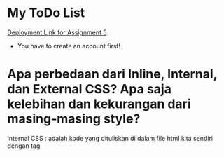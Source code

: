 # My ToDo List
[Deployment Link for Assignment 5](http://tugas2yudi.herokuapp.com/todolist/)
* You have to create an account first!

# Apa perbedaan dari Inline, Internal, dan External CSS? Apa saja kelebihan dan kekurangan dari masing-masing style?
Internal CSS : adalah kode yang dituliskan di dalam file html kita sendiri dengan tag <style> pada bagian header. Penulisan CSS dalam tag tersebut sama seperti penulisan file.css yang dibuat sebagaimana external css. Pada external css, kita perlu mengimport filenya dengan melakukan `<link rel="stylesheet" href="tugas.css"/>` yang biasanya diletakan di tag <head>. Selain itu, ada pula inline css yang berarti kita perlu mendefine css yang digunakan dalam tiap elemen yang kita buat di file html kita, contohnya `<h2 style="color:blue; font-family: arial;">semoga lulus</h2>`

### Kelebihan Kekurangan
* Inline : bisa untuk tracing karena hanya menerapkan pada satu, gampang diperbaiki, lebih ringan karena load accessnya sebentar, akan tetapi cape karena hanya untuk apply ke 1 elemen.
* Internal : Bisa untuk set 1 halaman penuh, gaperlu import import, tapi kurang efisien kalo html kita banyak.
* External : loading website cepat, ukuran file makin kecil, bisa digunakan untuk beberapa file sekaligus, tapi kalo file css gagal load, halaman jadi ancur :D, kurang efektif kalo cuma buat diterapin sedikit.

# Jelaskan tag HTML5 yang kamu ketahui.
ada banyak tag yang ada di html 5 :D
contohnya ada `<h1>` hingga `<h6>` yang biasa kita pakai untuk header, ada `<p>` untuk tulis teks, terus ada `<form>` seperti lab sebelumnya untuk membuat form yang akan disubmit, kemudian ada `<img>` untuk import picture dan yang paling common `<div>` sebagai wadah atau tatakan untuk elemen yang akan dibuat di dalamnya. Selain itu ada `<ul>` `<li>` untuk membuat list, `<title>` untuk judul halaman. Dan lain - lain :D

# Jelaskan tipe-tipe CSS selector yang kamu ketahui.
" . " untuk selector class dari sebuah komponen,  " # " untuk select id yang kita tambahkan di sebuah komponen,  > atau child selector untuk memilih semua element yang ada di dalam atau child sebuah komponen. Selain itu, hal yang paling basic adalah element selector untuk memilih elemen yang kita gunakan contohnya h1, h2, h3, dan lain-lain.

# Checklist Box
### INSTALL TAILWIND
1. Install node.js
2. Menjalankan `python -m pip install django-tailwind`
3. Menambahkan tailwinds di installed_app settings.py
4. Membuat sebuah project untuk tailwindnya `python manage.py tailwind init` -> default theme
5. Tambahkan theme ke installed apps
6. Menambahkan `TAILWIND_APP_NAME = 'theme'` dan `INTERNAL_IPS = ["127.0.0.1",]` pada settings.py
7. Menginstall tailwind `python manage.py tailwind install`
8. Menambahkan tag `{% load tailwind_tags %}` dan `{% tailwind_css %}` pada file html yang ada di todolist/templates
9. Menambahkan `'django_browser_reload'` ke installed_apps di settings.py
10. Menambahkan ` "django_browser_reload.middleware.BrowserReloadMiddleware",` pada variable middleware di settings.py
11. Menambahkan `path("__reload__/", include("django_browser_reload.urls")),` pada urls.py di project_django
12. Menambahkan django-tailwind di pada requirements.txt
 
Setelah kita menambahkan tailwind, saya mengubah tampilan pada add.html, login.html, register.html, todolist.html menggunakan metode "mirip" inline. Membuat komponen berada di tengah pada tampilan login, register, dan create task dengan menggunakan `flex items-center justify-center`. Selain itu membuatnya menjadi bulat `rounded` agar tampilannya menarik, serta kustomisasi bentuk tombol yang ada. Untuk todolist.html, membuat sebuah div sebagai navbar untuk menampilan user, button add dan logout yang saya posisikan absolute agar berada di kanan. Pada bagian body, saya menggunakan card-views dengan grid grid-cols yang dipadukan dengan responsive tergantung size layar dengan sm: untuk small, lg: untuk large, dan md:medium yang sudah ditentukan oleh tailwind. Ketika sizenya lg, kita set agar 4 coloms `grid-cols-4`, tetapi untuk md atau layar tablet adalah `grid-cols-2` dan untuk smartphone `grid-cols-1`.
